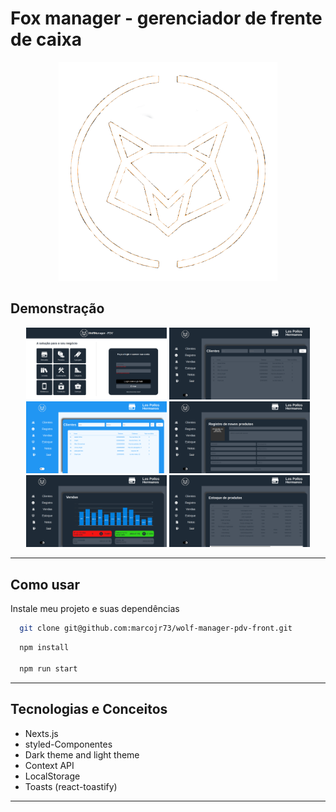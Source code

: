 
# Fox manager - gerenciador de frente de caixa


<p align="center">
   <img width=350 src="public/images/fox-cash.png"/>
</p>

## Demonstração

<p align="center">
   <img width=225 src="public/images/screen1.png"/>
   <img width=225 src="public/images/screen2.png"/>
   <img width=225 src="public/images/screen3.png"/>
   <img width=225 src="public/images/screen4.png"/>
   <img width=225 src="public/images/screen5.png"/>
   <img width=225 src="public/images/screen6.png"/>
</p>

***

## Como usar

Instale meu projeto e suas dependências

```bash
  git clone git@github.com:marcojr73/wolf-manager-pdv-front.git
```

```bash
  npm install
  
  npm run start
```

***

##	 Tecnologias e Conceitos

- Nexts.js
- styled-Componentes
- Dark theme and light theme
- Context API
- LocalStorage
- Toasts (react-toastify) 

***
    
